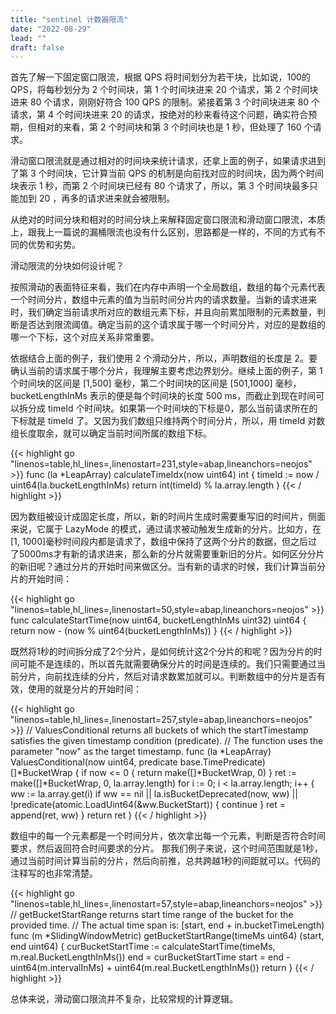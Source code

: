 ```yaml
---
title: "sentinel 计数器限流"
date: "2022-08-29"
lead: ""
draft: false
---
```


首先了解一下固定窗口限流，根据 QPS 将时间划分为若干块，比如说，100的 QPS，将每秒划分为 2 个时间块，第 1 个时间块进来 20 个请求，第 2 个时间块进来 80 个请求，刚刚好符合 100 QPS 的限制。紧接着第 3 个时间块进来 80 个请求，第 4 个时间块进来 20 的请求，按绝对的秒来看待这个问题，确实符合预期，但相对的来看，第 2 个时间块和第 3 个时间块也是 1 秒，但处理了 160 个请求。

滑动窗口限流就是通过相对的时间块来统计请求，还拿上面的例子，如果请求进到了第 3 个时间块，它计算当前 QPS 的机制是向前找对应的时间块，因为两个时间块表示 1 秒，而第 2 个时间块已经有 80 个请求了，所以，第 3 个时间块最多只能加到 20 ，再多的请求进来就会被限制。

从绝对的时间分块和相对的时间分块上来解释固定窗口限流和滑动窗口限流，本质上，跟我上一篇说的漏桶限流也没有什么区别，思路都是一样的，不同的方式有不同的优势和劣势。

滑动限流的分块如何设计呢？

按照滑动的表面特征来看，我们在内存中声明一个全局数组，数组的每个元素代表一个时间分片，数组中元素的值为当前时间分片内的请求数量。当新的请求进来时，我们确定当前请求所对应的数组元素下标，并且向前累加限制的元素数量，判断是否达到限流阈值。确定当前的这个请求属于哪一个时间分片，对应的是数组的哪一个下标，这个对应关系非常重要。

依据结合上面的例子，我们使用 2 个滑动分片，所以，声明数组的长度是 2。要确认当前的请求属于哪个分片，我理解主要考虑边界划分。继续上面的例子，第 1 个时间块的区间是 [1,500] 毫秒，第二个时间块的区间是 [501,1000] 毫秒，bucketLengthInMs 表示的便是每个时间块的长度 500 ms，而截止到现在时间可以拆分成 timeId 个时间块。如果第一个时间块的下标是0，那么当前请求所在的下标就是 timeId 了。又因为我们数组只维持两个时间分片，所以，用 timeId 对数组长度取余，就可以确定当前时间所属的数组下标。

{{< highlight go "linenos=table,hl_lines=,linenostart=231,style=abap,lineanchors=neojos" >}}
func (la *LeapArray) calculateTimeIdx(now uint64) int {
    timeId := now / uint64(la.bucketLengthInMs)
    return int(timeId) % la.array.length
}
{{< / highlight >}}

因为数组被设计成固定长度，所以，新的时间片生成时需要重写旧的时间片，侧面来说，它属于 LazyMode 的模式，通过请求被动触发生成新的分片。比如方，在[1, 1000]毫秒时间段内都是请求了，数组中保持了这两个分片的数据，但之后过了5000ms才有新的请求进来，那么新的分片就需要重新旧的分片。如何区分分片的新旧呢？通过分片的开始时间来做区分。当有新的请求的时候，我们计算当前分片的开始时间：

{{< highlight go "linenos=table,hl_lines=,linenostart=50,style=abap,lineanchors=neojos" >}}
func calculateStartTime(now uint64, bucketLengthInMs uint32) uint64 {
    return now - (now % uint64(bucketLengthInMs))
}
{{< / highlight >}}

既然将1秒的时间拆分成了2个分片，是如何统计这2个分片的和呢？因为分片的时间可能不是连续的，所以首先就需要确保分片的时间是连续的。我们只需要通过当前分片，向前找连续的分片，然后对请求数累加就可以。判断数组中的分片是否有效，使用的就是分片的开始时间：

{{< highlight go "linenos=table,hl_lines=,linenostart=257,style=abap,lineanchors=neojos" >}}
// ValuesConditional returns all buckets of which the startTimestamp satisfies the given timestamp condition (predicate).
// The function uses the parameter "now" as the target timestamp.
func (la *LeapArray) ValuesConditional(now uint64, predicate base.TimePredicate) []*BucketWrap {
    if now <= 0 {
        return make([]*BucketWrap, 0)
    }
    ret := make([]*BucketWrap, 0, la.array.length)
    for i := 0; i < la.array.length; i++ {
        ww := la.array.get(i)
        if ww == nil || la.isBucketDeprecated(now, ww) || !predicate(atomic.LoadUint64(&ww.BucketStart)) {
            continue
        }
        ret = append(ret, ww)
    }
    return ret
}
{{< / highlight >}}

数组中的每一个元素都是一个时间分片，依次拿出每一个元素，判断是否符合时间要求，然后返回符合时间要求的分片。 那我们例子来说，这个时间范围就是1秒，
通过当前时间计算当前的分片，然后向前推，总共跨越1秒的间距就可以。代码的注释写的也非常清楚。

{{< highlight go "linenos=table,hl_lines=,linenostart=57,style=abap,lineanchors=neojos" >}}
// getBucketStartRange returns start time range of the bucket for the provided time.
// The actual time span is: [start, end + in.bucketTimeLength)
func (m *SlidingWindowMetric) getBucketStartRange(timeMs uint64) (start, end uint64) {
    curBucketStartTime := calculateStartTime(timeMs, m.real.BucketLengthInMs())
    end = curBucketStartTime
    start = end - uint64(m.intervalInMs) + uint64(m.real.BucketLengthInMs())
    return
}
{{< / highlight >}}

总体来说，滑动窗口限流并不复杂，比较常规的计算逻辑。